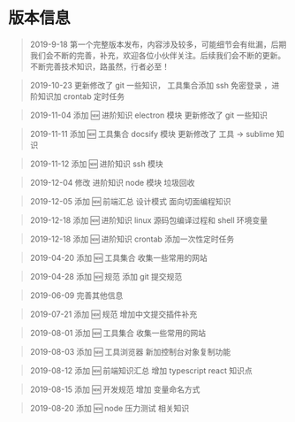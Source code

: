 # 版本信息

> 2019-9-18 第一个完整版本发布，内容涉及较多，可能细节会有纰漏，后期我们会不断的完善，补充，欢迎各位小伙伴关注。后续我们会不断的更新。不断完善技术知识，路虽然，行者必至！

> 2019-10-23 更新修改了 git 一些知识， 工具集合添加 ssh 免密登录 ，进阶知识加 crontab 定时任务

> 2019-11-04 添加 🆕 进阶知识 electron 模块 更新修改了 git 一些知识

> 2019-11-11 添加 🆕 工具集合 docsify 模块 更新修改了 工具 -> sublime 知识

> 2019-11-12 添加 🆕 进阶知识 ssh 模块

> 2019-12-04 修改 进阶知识 node 模块 垃圾回收

> 2019-12-05 添加 🆕 前端汇总 设计模式 面向切面编程知识

> 2019-12-18 添加 🆕 进阶知识 linux 源码包编译过程和 shell 环境变量

> 2019-12-18 添加 🆕 进阶知识 crontab 添加一次性定时任务

> 2019-04-20 添加 🆕 工具集合 收集一些常用的网站

> 2019-04-28 添加 🆕 规范 添加 git 提交规范

> 2019-06-09 完善其他信息

> 2019-07-21 添加 🆕 规范 增加中文提交插件补充

> 2019-08-01 添加 🆕 工具集合 收集一些常用的网站

> 2019-08-03 添加 🆕 工具浏览器 新加控制台对象复制功能

> 2019-08-12 添加 🆕 前端知识汇总 增加 typescript react 知识点

> 2019-08-15 添加 🆕 开发规范 增加 变量命名方式

> 2019-08-20 添加 🆕 node 压力测试 相关知识
